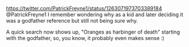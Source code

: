 https://twitter.com/PatrickFreyne1/status/1263071973703389184 @PatrickFreyne1 I remember wondering why as a kid and later deciding it was a godfather reference but still not being sure why.

A quick search now shows up, "Oranges as harbinger of death" starting with the godfather, so, you know, it probably even makes sense :) 